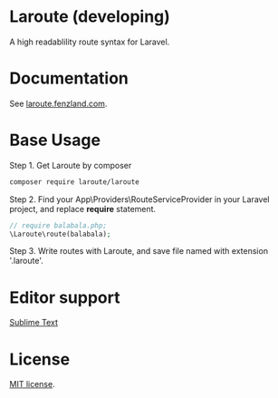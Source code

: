 Laroute (developing)
================================

A high readablility route syntax for Laravel.

# Documentation

See [laroute.fenzland.com](http://laroute.fenzland.com).

# Base Usage

Step 1. Get Laroute by composer
``` bash
composer require laroute/laroute
```
Step 2. Find your App\Providers\RouteServiceProvider in your Laravel project, and replace **require** statement.

``` php
// require balabala.php;
\Laroute\route(balabala);
```

Step 3. Write routes with Laroute, and save file named with extension '.laroute'.

# Editor support

[Sublime Text](https://github.com/Fenzland/Laroute-sublime)

# License

[MIT license](http://opensource.org/licenses/MIT).
